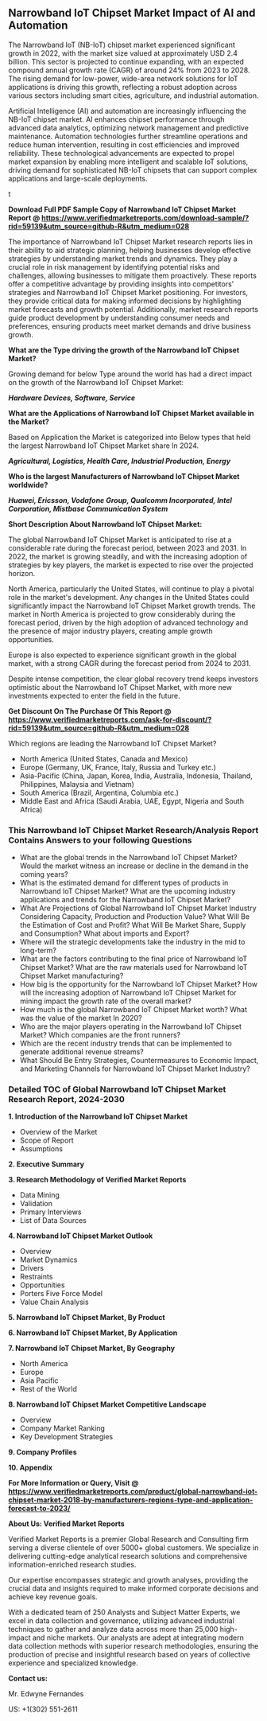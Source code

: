 <h2>Narrowband IoT Chipset Market Impact of AI and Automation</h2><p>The Narrowband IoT (NB-IoT) chipset market experienced significant growth in 2022, with the market size valued at approximately USD 2.4 billion. This sector is projected to continue expanding, with an expected compound annual growth rate (CAGR) of around 24% from 2023 to 2028. The rising demand for low-power, wide-area network solutions for IoT applications is driving this growth, reflecting a robust adoption across various sectors including smart cities, agriculture, and industrial automation.</p><p>Artificial Intelligence (AI) and automation are increasingly influencing the NB-IoT chipset market. AI enhances chipset performance through advanced data analytics, optimizing network management and predictive maintenance. Automation technologies further streamline operations and reduce human intervention, resulting in cost efficiencies and improved reliability. These technological advancements are expected to propel market expansion by enabling more intelligent and scalable IoT solutions, driving demand for sophisticated NB-IoT chipsets that can support complex applications and large-scale deployments.</p>t</p><p id="" class=""><strong>Download Full PDF Sample Copy of Narrowband IoT Chipset Market Report @ <a href="https://www.verifiedmarketreports.com/download-sample/?rid=59139&utm_source=github-R&utm_medium=028" target="_blank">https://www.verifiedmarketreports.com/download-sample/?rid=59139&utm_source=github-R&utm_medium=028</a></strong></p><p>The importance of&nbsp;Narrowband IoT Chipset Market research reports lies in their ability to aid strategic planning, helping businesses develop effective strategies by understanding market trends and dynamics. They play a crucial role in risk management by identifying potential risks and challenges, allowing businesses to mitigate them proactively. These reports offer a competitive advantage by providing insights into competitors' strategies and Narrowband IoT Chipset Market positioning. For investors, they provide critical data for making informed decisions by highlighting market forecasts and growth potential. Additionally, market research reports guide product development by understanding consumer needs and preferences, ensuring products meet market demands and drive business growth.</p><p><strong>What are the&nbsp;Type driving the growth of the Narrowband IoT Chipset Market?</strong></p><p id="" class="">Growing demand for below Type around the world has had a direct impact on the growth of the Narrowband IoT Chipset Market:</p><em><strong>Hardware Devices, Software, Service</strong></em></p><strong>What are the&nbsp;Applications&nbsp;of Narrowband IoT Chipset Market available in the Market?</strong></p><p id="" class="">Based on Application the Market is categorized into Below types that held the largest Narrowband IoT Chipset Market share In 2024.</p><em><strong>Agricultural, Logistics, Health Care, Industrial Production, Energy</strong></em></p><strong>Who is the largest Manufacturers of Narrowband IoT Chipset Market worldwide?</strong></p><p><em><strong>Huawei, Ericsson, Vodafone Group, Qualcomm Incorporated, Intel Corporation, Mistbase Communication System</strong></em></p><p id="" class=""><strong>Short Description About Narrowband IoT Chipset Market:</strong></p><p>The global Narrowband IoT Chipset Market is anticipated to rise at a considerable rate during the forecast period, between 2023 and 2031. In 2022, the market is growing steadily, and with the increasing adoption of strategies by key players, the market is expected to rise over the projected horizon.</p><p>North America, particularly the United States, will continue to play a pivotal role in the market's development. Any changes in the United States could significantly impact the Narrowband IoT Chipset Market growth trends. The market in North America is projected to grow considerably during the forecast period, driven by the high adoption of advanced technology and the presence of major industry players, creating ample growth opportunities.</p><p>Europe is also expected to experience significant growth in the global market, with a strong CAGR during the forecast period from 2024 to 2031.</p><p>Despite intense competition, the clear global recovery trend keeps investors optimistic about the Narrowband IoT Chipset Market, with more new investments expected to enter the field in the future.</p><p id="" class=""><strong>Get Discount On The Purchase Of This Report @ <a href="https://www.verifiedmarketreports.com/ask-for-discount/?rid=59139&utm_source=github-R&utm_medium=028" target="_blank">https://www.verifiedmarketreports.com/ask-for-discount/?rid=59139&utm_source=github-R&utm_medium=028</a></strong></p>Which regions are leading the Narrowband IoT Chipset Market?</p><ul><li>North America (United States, Canada and Mexico)</li><li>Europe (Germany, UK, France, Italy, Russia and Turkey etc.)</li><li>Asia-Pacific (China, Japan, Korea, India, Australia, Indonesia, Thailand, Philippines, Malaysia and Vietnam)</li><li>South America (Brazil, Argentina, Columbia etc.)</li><li>Middle East and Africa (Saudi Arabia, UAE, Egypt, Nigeria and South Africa)</li></ul><h3 id="" class="">This Narrowband IoT Chipset Market Research/Analysis Report Contains Answers to your following Questions</h3><ul><li>What are the global trends in the Narrowband IoT Chipset Market? Would the market witness an increase or decline in the demand in the coming years?</li><li>What is the estimated demand for different types of products in Narrowband IoT Chipset Market? What are the upcoming industry applications and trends for the Narrowband IoT Chipset Market?</li><li>What Are Projections of Global Narrowband IoT Chipset Market Industry Considering Capacity, Production and Production Value? What Will Be the Estimation of Cost and Profit? What Will Be Market Share, Supply and Consumption? What about imports and Export?</li><li>Where will the strategic developments take the industry in the mid to long-term?</li><li>What are the factors contributing to the final price of Narrowband IoT Chipset Market? What are the raw materials used for Narrowband IoT Chipset Market manufacturing?</li><li>How big is the opportunity for the Narrowband IoT Chipset Market? How will the increasing adoption of Narrowband IoT Chipset Market for mining impact the growth rate of the overall market?</li><li>How much is the global Narrowband IoT Chipset Market worth? What was the value of the market In 2020?</li><li>Who are the major players operating in the Narrowband IoT Chipset Market? Which companies are the front runners?</li><li>Which are the recent industry trends that can be implemented to generate additional revenue streams?</li><li>What Should Be Entry Strategies, Countermeasures to Economic Impact, and Marketing Channels for Narrowband IoT Chipset Market Industry?</li></ul><h3 id="" class="">Detailed TOC of Global Narrowband IoT Chipset Market Research Report, 2024-2030</h3><p id="" class=""><strong>1. Introduction of the Narrowband IoT Chipset Market</strong></p><ul><li>Overview of the Market</li><li>Scope of Report</li><li>Assumptions</li></ul><p id="" class=""><strong>2. Executive Summary</strong></p><p id="" class=""><strong>3. Research Methodology of Verified Market Reports</strong></p><ul><li>Data Mining</li><li>Validation</li><li>Primary Interviews</li><li>List of Data Sources</li></ul><p id="" class=""><strong>4. Narrowband IoT Chipset Market Outlook</strong></p><ul><li>Overview</li><li>Market Dynamics</li><li>Drivers</li><li>Restraints</li><li>Opportunities</li><li>Porters Five Force Model</li><li>Value Chain Analysis</li></ul><p id="" class=""><strong>5. Narrowband IoT Chipset Market, By Product</strong></p><p id="" class=""><strong>6. Narrowband IoT Chipset Market, By Application</strong></p><p id="" class=""><strong>7. Narrowband IoT Chipset Market, By Geography</strong></p><ul><li>North America</li><li>Europe</li><li>Asia Pacific</li><li>Rest of the World</li></ul><p id="" class=""><strong>8. Narrowband IoT Chipset Market Competitive Landscape</strong></p><ul><li>Overview</li><li>Company Market Ranking</li><li>Key Development Strategies</li></ul><p id="" class=""><strong>9. Company Profiles</strong></p><p id="" class=""><strong>10. Appendix</strong></p><p id="" class=""><strong>For More Information or Query, Visit @ <a href="https://www.verifiedmarketreports.com/product/global-narrowband-iot-chipset-market-2018-by-manufacturers-regions-type-and-application-forecast-to-2023/" target="_blank">https://www.verifiedmarketreports.com/product/global-narrowband-iot-chipset-market-2018-by-manufacturers-regions-type-and-application-forecast-to-2023/</a></strong></p><p id="" class=""><strong>About Us: Verified Market Reports</strong></p><p id="" class="">Verified Market Reports is a premier Global Research and Consulting firm serving a diverse clientele of over 5000+ global customers. We specialize in delivering cutting-edge analytical research solutions and comprehensive information-enriched research studies.</p><p id="" class="">Our expertise encompasses strategic and growth analyses, providing the crucial data and insights required to make informed corporate decisions and achieve key revenue goals.</p><p id="" class="">With a dedicated team of 250 Analysts and Subject Matter Experts, we excel in data collection and governance, utilizing advanced industrial techniques to gather and analyze data across more than 25,000 high-impact and niche markets. Our analysts are adept at integrating modern data collection methods with superior research methodologies, ensuring the production of precise and insightful research based on years of collective experience and specialized knowledge.</p><p id="" class=""><strong>Contact us:</strong></p><p id="" class="">Mr. Edwyne Fernandes</p><p id="" class="">US: +1(302) 551-2611</p>